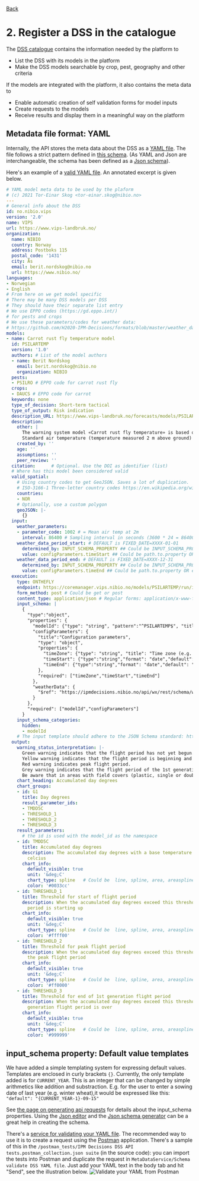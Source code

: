 [Back](index.md)
# 2. Register a DSS in the catalogue
The [DSS catalogue](https://ipmdecisions.nibio.no/api/dss/rest/dss) contains the information needed by the platform to 
* List the DSS with its models in the platform
* Make the DSS models searchable by crop, pest, geography and other criteria

If the models are integrated with the platform, it also contains the meta data to
* Enable automatic creation of self validation forms for model inputs
* Create requests to the models
* Receive results and display them in a meaningful way on the platform

## Metadata file format: YAML
Internally, the API stores the meta data about the DSS as a [YAML file](https://en.wikipedia.org/wiki/YAML). The file follows a strict pattern defined in [this schema](https://ipmdecisions.nibio.no/api/dss/rest/schema/dss). (As YAML and Json are interchangeable, the schema has been defined as a [Json schema](https://json-schema.org/)). 

Here's an example of a [valid YAML file](https://ipmdecisions.nibio.no/dss/rest/schema/dss/yaml). An annotated excerpt is given below.

``` yaml
# YAML model meta data to be used by the plaform
# (c) 2021 Tor-Einar Skog <tor-einar.skog@nibio.no>
---
# General info about the DSS
id: no.nibio.vips
version: '2.0'
name: VIPS
url: https://www.vips-landbruk.no/
organization:
  name: NIBIO
  country: Norway
  address: Postboks 115
  postal_code: '1431'
  city: Ås
  email: berit.nordskog@nibio.no
  url: https://www.nibio.no/
languages:
- Norwegian
- English
# From here on we get model specific
# There may be many DSS models per DSS
# They should have their separate list entry
# We use EPPO codes (https://gd.eppo.int/)
# for pests and crops
# We use these parameters/codes for weather data: 
# https://github.com/H2020-IPM-Decisions/formats/blob/master/weather_data/weather_parameters_draft_v2.yaml
models:
- name: Carrot rust fly temperature model
  id: PSILARTEMP
  version: '1.0'
  authors: # List of the model authors
  - name: Berit Nordskog
    email: berit.nordskog@nibio.no
    organization: NIBIO
  pests:
  - PSILRO # EPPO code for carrot rust fly
  crops:
  - DAUCS # EPPO code for carrot
  keywords: none
  type_of_decision: Short-term tactical
  type_of_output: Risk indication
  description_URL: https://www.vips-landbruk.no/forecasts/models/PSILARTEMP/
  description:
    other: |
      The warning system model «Carrot rust fly temperature» is based on a Finnish temperature-based model (Markkula et al, 1998; Tiilikkala & Ojanen, 1999; Markkula et al, 2000). The model determines the start of the flight period for the 1st and 2nd generation of carrot rust fly based on accumuleted degree-days (day-degrees) over a base temperature of 5,0 °C. VIPS uses the model for the 1st generation only. 
      Standard air temperature (temperature measured 2 m above ground) is used in the model. Degree-days are defined for this model as the sum of the difference between a base temperature of 5,0 °C and the mean temperature for all days with a temperature >5,0 °C, in other words (daily mean temperature – 5,0 °C) from 1 March (beginning when the ground has thawed).
    created_by: ''
    age: ''
    assumptions: ''
    peer_review: ''
  citation:      # Optional. Use the DOI as identifier (list)
  # Where has this model been considered valid
  valid_spatial:
    # Using country codes to get GeoJSON. Saves a lot of duplication.
    # ISO-3166-1 Three-letter country codes https://en.wikipedia.org/wiki/ISO_3166-1#Current_codes
    countries:
    - NOR
    # Optionally, use a custom polygon
    geoJSON: |-
      {}
  input:
    weather_parameters:
    - parameter_code: 1002 # = Mean air temp at 2m
      interval: 86400 # Sampling interval in seconds (3600 * 24 = 86400)
    weather_data_period_start: # DEFAULT is FIXED_DATE=XXXX-01-01
      determined_by: INPUT_SCHEMA_PROPERTY ## Could be INPUT_SCHEMA_PROPERTY or FIXED_DATE
      value: configParameters.timeStart ## Could be path.to.property OR e.g. XXXX-01-01
    weather_data_period_end: # DEFAULT is FIXED_DATE=XXXX-12-31
      determined_by: INPUT_SCHEMA_PROPERTY ## Could be INPUT_SCHEMA_PROPERTY or FIXED_DATE
      value: configParameters.timeEnd ## Could be path.to.property OR e.g. XXXX-12-31
  execution:
    type: ONTHEFLY
    endpoint: https://coremanager.vips.nibio.no/models/PSILARTEMP/run/ipmd
    form_method: post # Could be get or post
    content_type: application/json # Regular forms: application/x-www-form-urlencoded , Regular forms with files (<input type="file">): multipart/form-data
    input_schema: |
      {
        "type":"object",
        "properties": {
          "modelId": {"type": "string", "pattern":"^PSILARTEMP$", "title": "Model Id", "default":"PSILARTEMP", "description":"Must be PSILARTEMP"},
          "configParameters": {
            "title":"Configuration parameters",
            "type": "object",
            "properties": {
              "timeZone": {"type": "string", "title": "Time zone (e.g. Europe/Oslo)", "default":"Europe/Oslo", "options":{"infoText":"The time zone information is used when hourly temperature values need to be converted to daily."}},
              "timeStart": {"type":"string","format": "date","default": "{CURRENT_YEAR}-03-01", "title": "Start date of calculation (YYYY-MM-DD)"},
              "timeEnd": {"type":"string","format": "date","default": "{CURRENT_YEAR}-09-01", "title": "End date of calculation (YYYY-MM-DD)"}
            },
            "required": ["timeZone","timeStart","timeEnd"]
          },
          "weatherData": {
            "$ref": "https://ipmdecisions.nibio.no/api/wx/rest/schema/weatherdata"
          }
        },
        "required": ["modelId","configParameters"]
      }
    input_schema_categories:
      hidden:
      - modelId
    # The input template should adhere to the JSON Schema standard: https://json-schema.org/
  output:
    warning_status_interpretation: |-
      Green warning indicates that the flight period has not yet begun.
      Yellow warning indicates that the flight period is beginning and that flies can be coming into the field.
      Red warning indicates peak flight period.
      Grey warning indicates that the flight period of the 1st generation is over.
      Be aware that in areas with field covers (plastic, single or double non-woven covers, etc.) with early crops the preceding season (either on the current field or neighboring fields), the flight period can start earlier due to higher soil temperature under the covers.
    chart_heading: Accumulated day degrees
    chart_groups:
    - id: G1
      title: Day degrees
      result_parameter_ids:
      - TMDD5C
      - THRESHOLD_1
      - THRESHOLD_2
      - THRESHOLD_3
    result_parameters:
      # the id is used with the model_id as the namespace
    - id: TMDD5C
      title: Accumulated day degrees
      description: The accumulated day degrees with a base temperature of 5 degrees
        celcius
      chart_info:
        default_visible: true
        unit: '&deg;C'
        chart_type: spline   # Could be  line, spline, area, areaspline, column and scatter. Ref https://www.highcharts.com/docs/chart-and-series-types/chart-types
        color: '#0033cc'
    - id: THRESHOLD_1
      title: Threshold for start of flight period
      description: When the accumulated day degrees exceed this threshold, the flight
        period is starting up
      chart_info:
        default_visible: true
        unit: '&deg;C'
        chart_type: spline   # Could be  line, spline, area, areaspline, column and scatter. Ref https://www.highcharts.com/docs/chart-and-series-types/chart-types
        color: '#ffff00'
    - id: THRESHOLD_2
      title: Threshold for peak flight period
      description: When the accumulated day degrees exceed this threshold, you enter
        the peak flight period
      chart_info:
        default_visible: true
        unit: '&deg;C'
        chart_type: spline   # Could be  line, spline, area, areaspline, column and scatter. Ref https://www.highcharts.com/docs/chart-and-series-types/chart-types
        color: '#ff0000'
    - id: THRESHOLD_3
      title: Threshold for end of 1st generation flight period
      description: When the accumulated day degrees exceed this threshold, the 1st
        generation flight period is over
      chart_info:
        default_visible: true
        unit: '&deg;C'
        chart_type: spline   # Could be  line, spline, area, areaspline, column and scatter. Ref https://www.highcharts.com/docs/chart-and-series-types/chart-types
        color: '#999999'
```


## <a name="default_templates"></a> input_schema property: Default value templates
We have added a simple templating system for expressing default values. Templates are enclosed in curly
brackets `{}`. Currently, the only template added is for `CURRENT_YEAR`. This is an integer that can be changed by simple
arithmetics like addition and substraction. E.g. for the user to enter a sowing date of last year (e.g. winter
wheat),it would be expressed like this: `"default": "{CURRENT_YEAR-1}-09-15"` 

See [the page on generating api requests](apirequest.md) for details about the input_schema properties. Using the [Json editor](https://json-editor.github.io/json-editor/) and the [Json schema generator](https://www.jsonschema.net/home) can be a great help in creating the schema.

There's a [service for validating your YAML file](https://ipmdecisions.nibio.no/api/dss/apidocs/resource_MetaDataService.html#resource_MetaDataService_validateDSSYAMLFile_POST). The recommended way to use it is to create a request using the [Postman](https://www.postman.com/) application. There's a sample of this in the `/postman_tests/IPM Decisions DSS API tests.postman_collection.json suite` (in the source code): you can import the tests into Postman and duplicate the request in `MetaDataService/Schema validate DSS YAML file`. Just add your YAML text in the body tab and hit "Send", see the illustration below.
![Validate your YAML from Postman](postman_yaml_validate.png)
